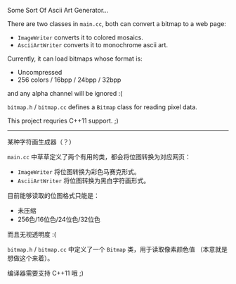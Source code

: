 Some Sort Of Ascii Art Generator...

There are two classes in `main.cc`, both can convert a bitmap to a web page:

* `ImageWriter` converts it to colored mosaics.
* `AsciiArtWriter` converts it to monochrome ascii art.

Currently, it can load bitmaps whose format is:

* Uncompressed
* 256 colors / 16bpp / 24bpp / 32bpp

and any alpha channel will be ignored :(

`bitmap.h` / `bitmap.cc` defines a `Bitmap` class for reading pixel data.

This project requries C++11 support. ;)

---

某种字符画生成器（？）

`main.cc` 中草草定义了两个有用的类，都会将位图转换为对应网页：

* `ImageWriter` 将位图转换为彩色马赛克形式。
* `AsciiArtWriter` 将位图转换为黑白字符画形式。

目前能够读取的位图格式只能是：

* 未压缩
* 256色/16位色/24位色/32位色

而且无视透明度 :(

`bitmap.h` / `bitmap.cc` 中定义了一个 `Bitmap` 类，用于读取像素颜色值
（本意就是想做这个来着）。

编译器需要支持 C++11 哦 ;)
